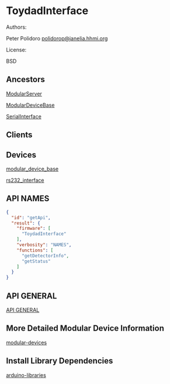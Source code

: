# ToydadInterface

Authors:

Peter Polidoro <polidorop@janelia.hhmi.org>

License:

BSD

## Ancestors

[ModularServer](https://github.com/janelia-arduino/ModularServer)

[ModularDeviceBase](https://github.com/janelia-arduino/ModularDeviceBase)

[SerialInterface](https://github.com/janelia-arduino/SerialInterface)

## Clients

## Devices

[modular_device_base](https://github.com/janelia-modular-devices/modular_device_base.git)

[rs232_interface](https://github.com/janelia-modular-devices/rs232_interface.git)

## API NAMES

```json
{
  "id": "getApi",
  "result": {
    "firmware": [
      "ToydadInterface"
    ],
    "verbosity": "NAMES",
    "functions": [
      "getDetectorInfo",
      "getStatus"
    ]
  }
}
```

## API GENERAL

[API GENERAL](./api/)

## More Detailed Modular Device Information

[modular-devices](https://github.com/janelia-modular-devices/modular-devices)

## Install Library Dependencies

[arduino-libraries](https://github.com/janelia-arduino/arduino-libraries)
